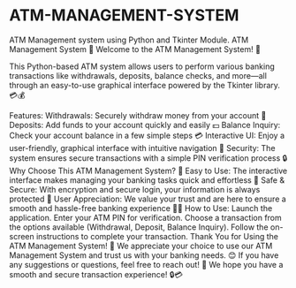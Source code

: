 # ATM-MANAGEMENT-SYSTEM
ATM Management system using Python and Tkinter Module.
ATM Management System 🏧
Welcome to the ATM Management System! 👋

This Python-based ATM system allows users to perform various banking transactions like withdrawals, deposits, balance checks, and more—all through an easy-to-use graphical interface powered by the Tkinter library. 💳💰

Features:
Withdrawals: Securely withdraw money from your account 💸
Deposits: Add funds to your account quickly and easily 💵
Balance Inquiry: Check your account balance in a few simple steps 💳
Interactive UI: Enjoy a user-friendly, graphical interface with intuitive navigation 🚀
Security: The system ensures secure transactions with a simple PIN verification process 🔒
Why Choose This ATM Management System? 🤔
Easy to Use: The interactive interface makes managing your banking tasks quick and effortless 🏧
Safe & Secure: With encryption and secure login, your information is always protected 🔐
User Appreciation: We value your trust and are here to ensure a smooth and hassle-free banking experience 🙏💖
How to Use:
Launch the application.
Enter your ATM PIN for verification.
Choose a transaction from the options available (Withdrawal, Deposit, Balance Inquiry).
Follow the on-screen instructions to complete your transaction.
Thank You for Using the ATM Management System! 🎉
We appreciate your choice to use our ATM Management System and trust us with your banking needs. 😊 If you have any suggestions or questions, feel free to reach out! 💬 We hope you have a smooth and secure transaction experience! 🔒💳

